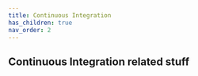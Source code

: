 ```yaml
---
title: Continuous Integration
has_children: true
nav_order: 2
---
```


## Continuous Integration related stuff